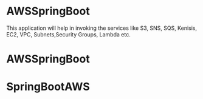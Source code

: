 # AWSSpringBoot

This application will help in invoking the services like S3, SNS, SQS, Kenisis, EC2, VPC, Subnets,Security Groups, Lambda etc. 
# AWSSpringBoot
# SpringBootAWS
